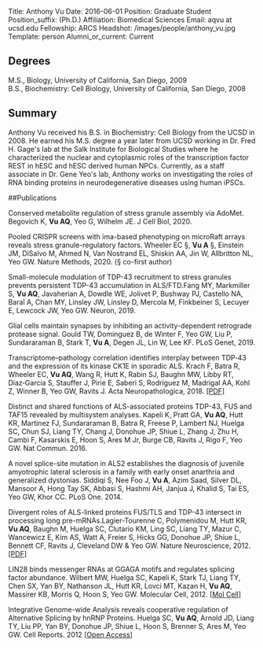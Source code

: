 Title: Anthony Vu
Date: 2016-06-01
Position: Graduate Student
Position_suffix: (Ph.D.)
Affiliation: Biomedical Sciences
Email: aqvu at ucsd.edu
Fellowship: ARCS
Headshot: /images/people/anthony_vu.jpg
Template: person
Alumni_or_current: Current

<!-- Status: draft -->

## Degrees
M.S., Biology, University of California, San Diego, 2009<br>
B.S., Biochemistry: Cell Biology, University of California, San Diego, 2008<br>

## Summary
Anthony Vu received his B.S. in Biochemistry: Cell Biology from the UCSD in 2008. He earned his M.S. degree a year later from UCSD working in Dr. Fred H. Gage's lab at the Salk Institute for Biological Studies where he characterized the nuclear and cytoplasmic roles of the transcription factor REST in hESC and hESC derived human NPCs. Currently, as a staff associate in Dr. Gene Yeo's lab, Anthony works on investigating the roles of RNA binding proteins in neurodegenerative diseases using human iPSCs.

##Publications

Conserved metabolite regulation of stress granule assembly via AdoMet. Begovich K, **Vu AQ**, Yeo G, Wilhelm JE. J Cell Biol, 2020. 

Pooled CRISPR screens with ima-based phenotyping on microRaft arrays reveals stress granule-regulatory factors. Wheeler EC §, **Vu A** §, Einstein JM, DiSalvo M, Ahmed N, Van Nostrand EL, Shiskin AA, Jin W, Allbritton NL, Yeo GW. Nature Methods, 2020. (§ co-first author)

Small-molecule modulation of TDP-43 recruitment to stress granules prevents persistent TDP-43 accumulation in ALS/FTD.Fang MY, Markmiller S, **Vu AQ**, Javaherian A, Dowdle WE, Jolivet P, Bushway PJ, Castello NA, Baral A, Chan MY, Linsley JW, Linsley D, Mercola M, Finkbeiner S, Lecuyer E, Lewcock JW, Yeo GW. Neuron, 2019.

Glial cells maintain synapses by inhibiting an activity-dependent retrograde protease signal. Gould TW, Dominguez B, de Winter F, Yeo GW, Liu P, Sundararaman B, Stark T, **Vu A**, Degen JL, Lin W, Lee KF. PLoS Genet, 2019.

Transcriptome–pathology correlation identifies interplay between TDP‑43 and the expression of its kinase CK1E in sporadic ALS. Krach F, Batra R, Wheeler EC, **Vu AQ**, Wang R, Hutt K, Rabin SJ, Baughn MW, Libby RT, Diaz‑Garcia S, Stauffer J, Pirie E, Saberi S, Rodriguez M, Madrigal AA, Kohl Z, Winner B, Yeo GW, Ravits J. Acta Neuropathologica, 2018. [[PDF]](/papers/2018/Krach_Batra_ActaNeuropathologica_2018.pdf)  

Distinct and shared functions of ALS-associated proteins TDP-43, FUS and TAF15 revealed by multisystem analyses. Kapeli K, Pratt GA, **Vu AQ**, Hutt KR, Martinez FJ, Sundararaman B, Batra R, Freese P, Lambert NJ, Huelga SC, Chun SJ, Liang TY, Chang J, Donohue JP, Shiue L, Zhang J, Zhu H, Cambi F, Kasarskis E, Hoon S, Ares M Jr, Burge CB, Ravits J, Rigo F, Yeo GW. Nat Commun. 2016.

A novel splice-site mutation in ALS2 establishes the diagnosis of juvenile amyotrophic lateral sclerosis in a family with early onset anarthria and generalized dystonias. Siddiqi S, Nee Foo J, **Vu A**, Azim Saad, Silver DL, Mansoor A, Hong Tay SK, Abbasi S, Hashmi AH, Janjua J, Khalid S, Tai ES, Yeo GW, Khor CC. PLoS One. 2014.

Divergent roles of ALS-linked proteins FUS/TLS and TDP-43 intersect in processing long pre-mRNAs.Lagier-Tourenne C, Polymenidou M, Hutt KR, **Vu AQ**, Baughn M, Huelga SC, Clutario KM, Ling SC, Liang TY, Mazur C, Wancewicz E, Kim AS, Watt A, Freier S, Hicks GG, Donohue JP, Shiue L, Bennett CF, Ravits J, Cleveland DW & Yeo GW. Nature Neuroscience, 2012. [[PDF]](/papers/2016/katannya_naturecommuicate_2016.pdf)

LIN28 binds messenger RNAs at GGAGA motifs and regulates splicing factor abundance. Wilbert MW, Huelga SC, Kapeli K, Stark TJ, Liang TY, Chen SX, Yan BY, Nathanson JL, Hutt KR, Lovci MT, Kazan H, **Vu AQ**, Massirer KB, Morris Q, Hoon S, Yeo GW. Molecular Cell, 2012. [[Mol Cell](http://www.cell.com/molecular-cell/abstract/S1097-2765(12)00690-9)]

Integrative Genome-wide Analysis reveals cooperative regulation of Alternative Splicing by hnRNP Proteins. Huelga SC, **Vu AQ**, Arnold JD, Liang TY, Liu PP, Yan BY, Donohue JP, Shiue L, Hoon S, Brenner S, Ares M, Yeo GW. Cell Reports. 2012 [[Open Access](http://www.cell.com/cell-reports/fulltext/S2211-1247(12)00043-5)]

